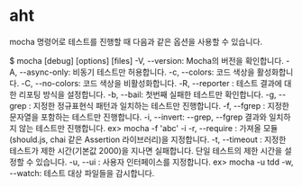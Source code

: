 # aht


mocha 명령어로 테스트를 진행할 때 다음과 같은 옵션을 사용할 수 있습니다.

$ mocha [debug] [options] [files]
-V, --version: Mocha의 버전을 확인합니다.
-A, --async-only: 비동기 테스트만 허용합니다.
-c, --colors: 코드 색상을 활성화합니다.
-C, --no-colors: 코드 색상을 비활성화합니다.
-R, --reporter <name>: 테스트 결과에 대한 리포팅 방식을 설정합니다.
-b, --bail: 첫번째 실패한 테스트만 확인합니다.
-g, --grep <pattern>: 지정한 정규표현식 패턴과 일치하는 테스트만 진행합니다.
-f, --fgrep <string>: 지정한 문자열을 포함하는 테스트만 진행합니다.
-i, --invert: --grep, --fgrep 결과와 일치하지 않는 테스트만 진행합니다. ex> mocha -f 'abc' -i
-r, --require <name>: 가져올 모듈(should.js, chai 같은 Assertion 라이브러리)을 지정합니다.
-t, --timeout <ms>: 지정한 테스트가 제한 시간(기본값 2000)을 지나면 실패합니다. 단일 테스트의 제한 시간을 설정할 수 있습니다.
-u, --ui <name>: 사용자 인터페이스를 지정합니다. ex> mocha -u tdd
-w, --watch: 테스트 대상 파일들을 감시합니다.
